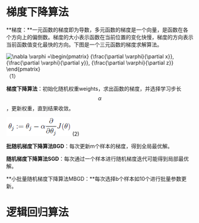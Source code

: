 # 梯度下降算法

**梯度：**一元函数的梯度即为导数，多元函数的梯度是一个向量，是函数在各个方向上的偏倒数。梯度的大小表示函数在当前位置的变化快慢，梯度的方向表示当前函数值变化最快的方向。下图是一个三元函数的梯度求解算法。

![](https://wikimedia.org/api/rest_v1/media/math/render/svg/c86221324a9d066ca28310ee772941748a5f370f "\nabla \varphi =\begin{pmatrix}
{\frac{\partial \varphi}{\partial x}},  
{\frac{\partial \varphi}{\partial y}}, 
{\frac{\partial \varphi}{\partial z}}
\end{pmatrix}")（1）

**梯度下降算法**：初始化随机权重weights，求出函数的梯度，并选择学习步长$$ \alpha $$，更新权重，直到结果收敛。

![](/assets/import_gd.png) \(2\)

**批随机梯度下降算法BGD**：每次更新m个样本的梯度，得到全局最优解。

**随机梯度下降算法SGD**：每次通过一个样本进行随机梯度迭代可能得到局部最优解。

**小批量随机梯度下降算法MBGD：**每次选择b个样本如10个进行批量参数更新。

# 逻辑回归算法

